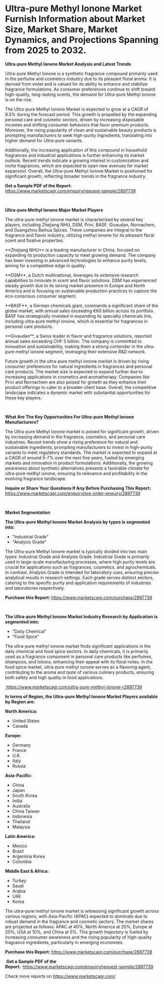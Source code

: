 <p><h1>Ultra-pure Methyl Ionone Market Furnish Information about Market Size, Market Share, Market Dynamics, and Projections Spanning from 2025 to 2032.</h1></p><p><strong>Ultra-pure Methyl Ionone Market Analysis and Latest Trends</strong></p>
<p><p>Ultra-pure Methyl Ionone is a synthetic fragrance compound primarily used in the perfume and cosmetics industry due to its pleasant floral aroma. It is derived from violet and is valued for its ability to enhance and stabilize fragrance formulations. As consumer preferences continue to shift toward high-quality, long-lasting scents, the demand for Ultra-pure Methyl Ionone is on the rise. </p><p>The Ultra-pure Methyl Ionone Market is expected to grow at a CAGR of 8.5% during the forecast period. This growth is propelled by the expanding personal care and cosmetic sectors, driven by increasing disposable incomes and shifting consumer behaviors that favor premium products. Moreover, the rising popularity of clean and sustainable beauty products is prompting manufacturers to seek high-purity ingredients, translating into higher demand for Ultra-pure variants. </p><p>Additionally, the increasing application of this compound in household fragrances and industrial applications is further enhancing its market outlook. Recent trends indicate a growing interest in customization and niche fragrances, which are expected to open new avenues for market expansion. Overall, the Ultra-pure Methyl Ionone Market is positioned for significant growth, reflecting broader trends in the fragrance industry.</p></p>
<p><strong>Get a Sample PDF of the Report:&nbsp;</strong> <a href="https://www.marketscagr.com/enquiry/request-sample/2897739?utm_campaign=3216&utm_medium=2&utm_source=Github&utm_content=ia&utm_term=15032025&utm_id=ultra-pure-methyl-ionone">https://www.marketscagr.com/enquiry/request-sample/2897739</a></p>
<p>&nbsp;</p>
<p><strong>Ultra-pure Methyl Ionone Major Market Players</strong></p>
<p><p>The ultra-pure methyl ionone market is characterized by several key players, including Zhejiang NHU, DSM, Privi, BASF, Givaudan, Nornachem, and Guangzhou Baihua Spices. These companies are integral to the fragrance and flavor industry, utilizing methyl ionone for its pleasant floral scent and fixative properties.</p><p>**Zhejiang NHU** is a leading manufacturer in China, focused on expanding its production capacity to meet growing demand. The company has been investing in advanced technologies to enhance purity levels, aiming for a competitive edge in quality.</p><p>**DSM**, a Dutch multinational, leverages its extensive research capabilities to innovate in scent and flavor solutions. DSM has experienced steady growth due to its strong market presence in Europe and North America and is focusing on sustainable production practices to capture the eco-conscious consumer segment.</p><p>**BASF**, a German chemicals giant, commands a significant share of the global market, with annual sales exceeding €60 billion across its portfolio. BASF has strategically invested in expanding its specialty chemicals line, including ultra-pure methyl ionone, which is essential for fragrances in personal care products.</p><p>**Givaudan**, a Swiss leader in flavor and fragrance solutions, reported annual sales exceeding CHF 5 billion. The company is committed to innovation and sustainability, making them a strong contender in the ultra-pure methyl ionone segment, leveraging their extensive R&D network.</p><p>Future growth in the ultra-pure methyl ionone market is driven by rising consumer preferences for natural ingredients in fragrances and personal care products. The market size is expected to expand further due to increasing applications in cosmetics and aromatherapy. Companies like Privi and Nornachem are also poised for growth as they enhance their product offerings to cater to a broader client base. Overall, the competitive landscape indicates a dynamic market with substantial opportunities for these key players.</p></p>
<p>&nbsp;</p>
<p><strong>What Are The Key Opportunities For Ultra-pure Methyl Ionone Manufacturers?</strong></p>
<p><p>The Ultra-pure Methyl Ionone market is poised for significant growth, driven by increasing demand in the fragrance, cosmetics, and personal care industries. Recent trends show a rising preference for natural and sustainable ingredients, prompting manufacturers to invest in high-purity variants to meet regulatory standards. The market is expected to expand at a CAGR of around 5-7% over the next five years, fueled by emerging markets and innovation in product formulations. Additionally, the growing awareness about synthetic alternatives presents a favorable climate for ultra-pure methyl ionone, ensuring its relevance and profitability in the evolving fragrance landscape.</p></p>
<p><strong>Inquire or Share Your Questions If Any Before Purchasing This Report:</strong> <a href="https://www.marketscagr.com/enquiry/pre-order-enquiry/2897739?utm_campaign=3216&utm_medium=2&utm_source=Github&utm_content=ia&utm_term=15032025&utm_id=ultra-pure-methyl-ionone">https://www.marketscagr.com/enquiry/pre-order-enquiry/2897739</a></p>
<p>&nbsp;</p>
<p><strong>Market Segmentation</strong></p>
<p><strong>The Ultra-pure Methyl Ionone Market Analysis by types is segmented into:</strong></p>
<p><ul><li>"Industrial Grade"</li><li>"Analysis Grade"</li></ul></p>
<p><p>The Ultra-pure Methyl Ionone market is typically divided into two main types: Industrial Grade and Analysis Grade. Industrial Grade is primarily used in large-scale manufacturing processes, where high purity levels are crucial for applications such as fragrances, cosmetics, and agrochemicals. In contrast, Analysis Grade is intended for laboratory uses, ensuring precise analytical results in research settings. Each grade serves distinct sectors, catering to the specific purity and application requirements of industries and laboratories respectively.</p></p>
<p><strong>Purchase this Report:&nbsp;</strong><a href="https://www.marketscagr.com/purchase/2897739?utm_campaign=3216&utm_medium=2&utm_source=Github&utm_content=ia&utm_term=15032025&utm_id=ultra-pure-methyl-ionone">https://www.marketscagr.com/purchase/2897739</a></p>
<p>&nbsp;</p>
<p><strong>The Ultra-pure Methyl Ionone Market Industry Research by Application is segmented into:</strong></p>
<p><ul><li>"Daily Chemical"</li><li>"Food Spice"</li></ul></p>
<p><p>The ultra-pure methyl ionone market finds significant applications in the daily chemical and food spice sectors. In daily chemicals, it is primarily used as a fragrance component in personal care products like perfumes, shampoos, and lotions, enhancing their appeal with its floral notes. In the food spice market, ultra-pure methyl ionone serves as a flavoring agent, contributing to the aroma and taste of various culinary products, ensuring both safety and high quality in food applications.</p></p>
<p><a href="https://www.marketscagr.com/ultra-pure-methyl-ionone-r2897739?utm_campaign=3216&utm_medium=2&utm_source=Github&utm_content=ia&utm_term=15032025&utm_id=ultra-pure-methyl-ionone">&nbsp;https://www.marketscagr.com/ultra-pure-methyl-ionone-r2897739</a></p>
<p><strong>In terms of Region, the Ultra-pure Methyl Ionone Market Players available by Region are:</strong></p>
<p>
    <p> <strong> North America: </strong>
        <ul>
            <li>United States</li>
            <li>Canada</li>
        </ul>
        </p> 
    <p> <strong> Europe: </strong>
        <ul>
            <li>Germany</li>
            <li>France</li>
            <li>U.K.</li>
            <li>Italy</li>
            <li>Russia</li>
        </ul>
        </p> 
    <p> <strong> Asia-Pacific: </strong>
        <ul>
            <li>China</li>
            <li>Japan</li>
            <li>South Korea</li>
            <li>India</li>
            <li>Australia</li>
            <li>China Taiwan</li>
            <li>Indonesia</li>
            <li>Thailand</li>
            <li>Malaysia</li>
        </ul>
        </p> 
    <p> <strong> Latin America: </strong>
        <ul>
            <li>Mexico</li>
            <li>Brazil</li>
            <li>Argentina Korea</li>
            <li>Colombia</li>
        </ul>
        </p> 
    <p> <strong> Middle East & Africa: </strong>
        <ul>
            <li>Turkey</li>
            <li>Saudi</li>
            <li>Arabia</li>
            <li>UAE</li>
            <li>Korea</li>
        </ul>
    </p>
    </p>
<p><p>The ultra-pure methyl ionone market is witnessing significant growth across various regions, with Asia-Pacific (APAC) expected to dominate due to robust demand in the fragrance and cosmetic sectors. The market shares are projected as follows: APAC at 40%, North America at 25%, Europe at 20%, USA at 10%, and China at 5%. This growth trajectory is fueled by increasing consumer awareness and the rising popularity of high-quality fragrance ingredients, particularly in emerging economies.</p></p>
<p><strong>Purchase this Report: </strong><a href="https://www.marketscagr.com/purchase/2897739?utm_campaign=3216&utm_medium=2&utm_source=Github&utm_content=ia&utm_term=15032025&utm_id=ultra-pure-methyl-ionone">https://www.marketscagr.com/purchase/2897739</a></p>
<p>&nbsp;<strong>Get a Sample PDF of the Report:&nbsp;&nbsp;</strong><a href="https://www.marketscagr.com/enquiry/request-sample/2897739?utm_campaign=3216&utm_medium=2&utm_source=Github&utm_content=ia&utm_term=15032025&utm_id=ultra-pure-methyl-ionone">https://www.marketscagr.com/enquiry/request-sample/2897739</a></p>
<p><strong></strong></p>
<p>Check more reports on <a href="https://www.marketscagr.com/?utm_campaign=3216&utm_medium=2&utm_source=Github&utm_content=ia&utm_term=15032025&utm_id=ultra-pure-methyl-ionone">https://www.marketscagr.com/</a></p>
